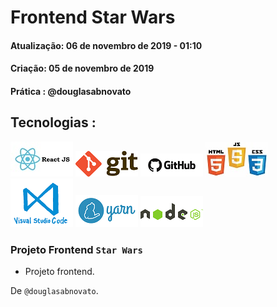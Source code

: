 # Frontend Star Wars
#### Atualização: 06 de novembro de 2019 - 01:10
#### Criação: 05 de novembro de 2019
#### Prática : @douglasabnovato

## Tecnologias : 

![ReactJS](/images/logo-reactjs.jpg)
![Git](/images/logo-git.png)
![Github](/images/logo-github.png)
![HTML/CSS/Javascript](/images/logo-html-css-js.jpeg)
![VSCode](/images/logo-VSCode.png)
![Yarn](/images/logo-yarn.png)
![Nodejs](/images/logo-nodejs.png)

### Projeto Frontend `Star Wars`
- Projeto frontend.

De `@douglasabnovato`.

